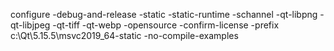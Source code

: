 configure -debug-and-release -static -static-runtime -schannel -qt-libpng -qt-libjpeg -qt-tiff -qt-webp -opensource -confirm-license -prefix c:\Qt\5.15.5\msvc2019_64-static -no-compile-examples
